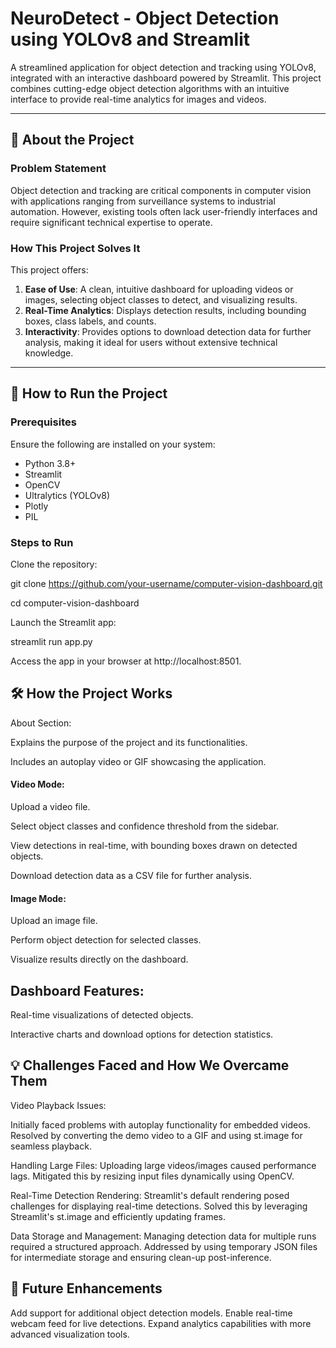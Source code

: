 # NeuroDetect - Object Detection using YOLOv8 and Streamlit

A streamlined application for object detection and tracking using YOLOv8, integrated with an interactive dashboard powered by Streamlit. This project combines cutting-edge object detection algorithms with an intuitive interface to provide real-time analytics for images and videos.

---

## 📖 About the Project

### Problem Statement
Object detection and tracking are critical components in computer vision with applications ranging from surveillance systems to industrial automation. However, existing tools often lack user-friendly interfaces and require significant technical expertise to operate.

### How This Project Solves It
This project offers:
1. **Ease of Use**: A clean, intuitive dashboard for uploading videos or images, selecting object classes to detect, and visualizing results.
2. **Real-Time Analytics**: Displays detection results, including bounding boxes, class labels, and counts.
3. **Interactivity**: Provides options to download detection data for further analysis, making it ideal for users without extensive technical knowledge.

---

## 🚀 How to Run the Project

### Prerequisites
Ensure the following are installed on your system:
- Python 3.8+
- Streamlit
- OpenCV
- Ultralytics (YOLOv8)
- Plotly
- PIL

### Steps to Run

Clone the repository:

git clone https://github.com/your-username/computer-vision-dashboard.git

cd computer-vision-dashboard

Launch the Streamlit app:

streamlit run app.py

Access the app in your browser at http://localhost:8501.

## 🛠 How the Project Works

About Section:

Explains the purpose of the project and its functionalities.

Includes an autoplay video or GIF showcasing the application.

#### Video Mode:

Upload a video file.

Select object classes and confidence threshold from the sidebar.

View detections in real-time, with bounding boxes drawn on detected objects.

Download detection data as a CSV file for further analysis.

#### Image Mode:

Upload an image file.

Perform object detection for selected classes.

Visualize results directly on the dashboard.

## Dashboard Features:

Real-time visualizations of detected objects.

Interactive charts and download options for detection statistics.

## 💡 Challenges Faced and How We Overcame Them

Video Playback Issues:

Initially faced problems with autoplay functionality for embedded videos. Resolved by converting the demo video to a GIF and using st.image for seamless playback.

Handling Large Files:
Uploading large videos/images caused performance lags. Mitigated this by resizing input files dynamically using OpenCV.

Real-Time Detection Rendering:
Streamlit's default rendering posed challenges for displaying real-time detections. Solved this by leveraging Streamlit's st.image and efficiently updating frames.

Data Storage and Management:
Managing detection data for multiple runs required a structured approach. Addressed by using temporary JSON files for intermediate storage and ensuring clean-up post-inference.

## 🌟 Future Enhancements
Add support for additional object detection models.
Enable real-time webcam feed for live detections.
Expand analytics capabilities with more advanced visualization tools.

